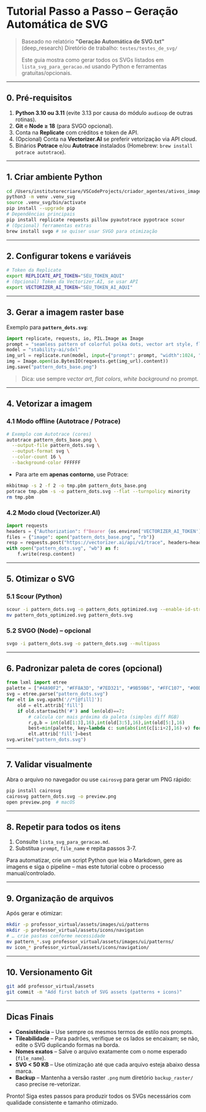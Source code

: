 # Tutorial Passo a Passo – Geração Automática de SVG

> Baseado no relatório **"Geração Automática de SVG.txt"** (deep_research)
> Diretório de trabalho: `testes/testes_de_svg/`
>
> Este guia mostra como gerar todos os SVGs listados em `lista_svg_para_geracao.md` usando Python e ferramentas gratuitas/opcionais.

---

## 0. Pré-requisitos

1. **Python 3.10 ou 3.11** (evite 3.13 por causa do módulo `audioop` de outras rotinas).
2. **Git** e **Node ≥ 18** (para SVGO opcional).
3. Conta na **Replicate** com créditos e token de API.
4. (Opcional) Conta na **Vectorizer.AI** se preferir vetorização via API cloud.
5. Binários **Potrace** e/ou **Autotrace** instalados (Homebrew: `brew install potrace autotrace`).

---

## 1. Criar ambiente Python

```bash
cd /Users/institutorecriare/VSCodeProjects/criador_agentes/ativos_imagens
python3 -m venv .venv_svg
source .venv_svg/bin/activate
pip install --upgrade pip
# Dependências principais
pip install replicate requests pillow pyautotrace pypotrace scour
# (Opcional) ferramentas extras
brew install svgo # se quiser usar SVGO para otimização
```

---

## 2. Configurar tokens e variáveis

```bash
# Token da Replicate
export REPLICATE_API_TOKEN="SEU_TOKEN_AQUI"
# (Opcional) Token da Vectorizer.AI, se usar API
export VECTORIZER_AI_TOKEN="SEU_TOKEN_AI_AQUI"
```

---

## 3. Gerar a imagem raster base

Exemplo para **`pattern_dots.svg`**:

```python
import replicate, requests, io, PIL.Image as Image
prompt = "seamless pattern of colorful polka dots, vector art style, flat solid colors, high contrast, white background"
model = "stability-ai/sdxl"
img_url = replicate.run(model, input={"prompt": prompt, "width":1024, "height":1024})
img = Image.open(io.BytesIO(requests.get(img_url).content))
img.save("pattern_dots_base.png")
```
> Dica: use sempre *vector art*, *flat colors*, *white background* no prompt.

---

## 4. Vetorizar a imagem

### 4.1 Modo **offline** (Autotrace / Potrace)

```bash
# Exemplo com Autotrace (cores)
autotrace pattern_dots_base.png \
  --output-file pattern_dots.svg \
  --output-format svg \
  --color-count 16 \
  --background-color FFFFFF
```
* Para arte em **apenas contorno**, use Potrace:
```bash
mkbitmap -s 2 -f 2 -o tmp.pbm pattern_dots_base.png
potrace tmp.pbm -s -o pattern_dots.svg --flat --turnpolicy minority
rm tmp.pbm
```

### 4.2 Modo **cloud** (Vectorizer.AI)

```python
import requests
headers = {"Authorization": f"Bearer {os.environ['VECTORIZER_AI_TOKEN']}"}
files = {"image": open("pattern_dots_base.png", "rb")}
resp = requests.post("https://vectorizer.ai/api/v1/trace", headers=headers, files=files)
with open("pattern_dots.svg", "wb") as f:
    f.write(resp.content)
```

---

## 5. Otimizar o SVG

### 5.1 Scour (Python)
```bash
scour -i pattern_dots.svg -o pattern_dots_optimized.svg --enable-id-stripping --enable-comment-stripping --shorten-ids --indent=none
mv pattern_dots_optimized.svg pattern_dots.svg
```

### 5.2 SVGO (Node) – opcional
```bash
svgo -i pattern_dots.svg -o pattern_dots.svg --multipass
```

---

## 6. Padronizar paleta de cores (opcional)

```python
from lxml import etree
palette = ["#4A90F2", "#FF8A3D", "#7ED321", "#9B59B6", "#FFC107", "#00D4AA"]
svg = etree.parse("pattern_dots.svg")
for elt in svg.xpath('//*[@fill]'):
    old = elt.attrib['fill']
    if old.startswith('#') and len(old)==7:
        # calcula cor mais próxima da paleta (simples diff RGB)
        r,g,b = int(old[1:3],16),int(old[3:5],16),int(old[5:],16)
        best=min(palette, key=lambda c: sum(abs(int(c[i:i+2],16)-v) for i,v in zip((1,3,5),(r,g,b))))
        elt.attrib['fill']=best
svg.write("pattern_dots.svg")
```

---

## 7. Validar visualmente

Abra o arquivo no navegador ou use `cairosvg` para gerar um PNG rápido:
```bash
pip install cairosvg
cairosvg pattern_dots.svg -o preview.png
open preview.png  # macOS
```

---

## 8. Repetir para todos os itens

1. Consulte `lista_svg_para_geracao.md`.  
2. Substitua `prompt`, `file_name` e repita passos 3-7.

Para automatizar, crie um script Python que leia o Markdown, gere as imagens e siga o pipeline – mas este tutorial cobre o processo manual/controlado.

---

## 9. Organização de arquivos

Após gerar e otimizar:

```bash
mkdir -p professor_virtual/assets/images/ui/patterns
mkdir -p professor_virtual/assets/icons/navigation
# … crie pastas conforme necessidade
mv pattern_*.svg professor_virtual/assets/images/ui/patterns/
mv icon_* professor_virtual/assets/icons/navigation/
```

---

## 10. Versionamento Git

```bash
git add professor_virtual/assets
git commit -m "Add first batch of SVG assets (patterns + icons)"
```

---

## Dicas Finais

* **Consistência** – Use sempre os mesmos termos de estilo nos prompts.
* **Tileabilidade** – Para padrões, verifique se os lados se encaixam; se não, edite o SVG duplicando formas na borda.
* **Nomes exatos** – Salve o arquivo exatamente com o nome esperado (`file_name`).
* **SVG < 50 KB** – Use otimização até que cada arquivo esteja abaixo dessa marca.
* **Backup** – Mantenha a versão raster `.png` num diretório `backup_raster/` caso precise re-vetorizar.

Pronto!  Siga estes passos para produzir todos os SVGs necessários com qualidade consistente e tamanho otimizado. 